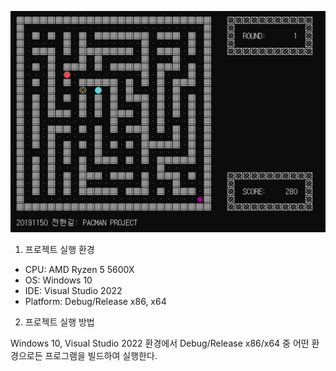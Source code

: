 ![game screenshot](./image.png)

1. 프로젝트 실행 환경

- CPU: AMD Ryzen 5 5600X
- OS: Windows 10
- IDE: Visual Studio 2022
- Platform: Debug/Release x86, x64

2. 프로젝트 실행 방법

Windows 10, Visual Studio 2022 환경에서 Debug/Release x86/x64 중 어떤 환경으로든 프로그램을 빌드하여 실행한다.
